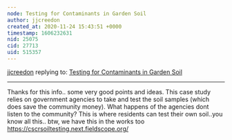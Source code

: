 ```yaml
---
node: Testing for Contaminants in Garden Soil
author: jjcreedon
created_at: 2020-11-24 15:43:51 +0000
timestamp: 1606232631
nid: 25075
cid: 27713
uid: 515357
---
```




[jjcreedon](../profile/jjcreedon) replying to: [Testing for Contaminants in Garden Soil](../notes/ngocthuyluu/11-19-2020/testing-for-contaminants-in-garden-soil)

----
Thanks for this info.. some very good points and ideas. This case study relies on government agencies to take and test the soil samples (which does save the community money). What happens of the agencies dont listen to the community? This is where residents can test their own soil..you know all this.. btw, we have this in the works too https://cscrsoiltesting.next.fieldscope.org/